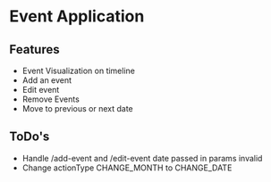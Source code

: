 # Event Application

## Features

- Event Visualization on timeline
- Add an event
- Edit event
- Remove Events
- Move to previous or next date

## ToDo's

- Handle /add-event and /edit-event date passed in params invalid
- Change actionType CHANGE_MONTH to CHANGE_DATE

